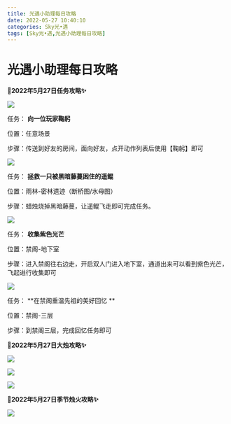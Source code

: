 ```yaml
---
title: 光遇小助理每日攻略
date: 2022-05-27 10:40:10
categories: Sky光•遇
tags: [Sky光•遇,光遇小助理每日攻略]
---
```

# 光遇小助理每日攻略
**🎉2022年5月27日任务攻略✨**

![](https://ok.166.net/reunionpub/ds/kol/20220527/000620-049zhj3wpl.png)

任务： **向一位玩家鞠躬**

位置：任意场景

步骤：传送到好友的房间，面向好友，点开动作列表后使用【鞠躬】即可

![](https://ok.166.net/reunionpub/ds/kol/20220527/001001-0jsuk6pose.png)

任务： **拯救一只被黑暗藤蔓困住的遥鲲**

位置：雨林-密林遗迹（断桥图/水母图）

步骤：蜡烛烧掉黑暗藤蔓，让遥鲲飞走即可完成任务。

![](https://ok.166.net/reunionpub/ds/kol/20220527/001032-ty6us3hi7l.png)

任务： **收集紫色光芒**

位置：禁阁-地下室

步骤：进入禁阁往右边走，开启双人门进入地下室，通道出来可以看到紫色光芒，飞起进行收集即可

![](https://ok.166.net/reunionpub/ds/kol/20220527/001154-7h3v286uqs.png)

任务： **在禁阁重温先祖的美好回忆  **

位置：禁阁-三层

步骤：到禁阁三层，完成回忆任务即可

 **🎉2022年5月27日大烛攻略✨**

![](https://ok.166.net/reunionpub/ds/kol/20220527/000647-8gjbl1srwq.png)

![](https://ok.166.net/reunionpub/ds/kol/20220527/000844-s1luki80zs.png)

![](https://ok.166.net/reunionpub/ds/kol/20220527/000817-a1jh3p4wcm.png)

  

 **🎉2022年5月27日季节烛火攻略✨**

![](https://ok.166.net/reunionpub/ds/kol/20220527/000948-3rtbchiuj0.png)

  

  

